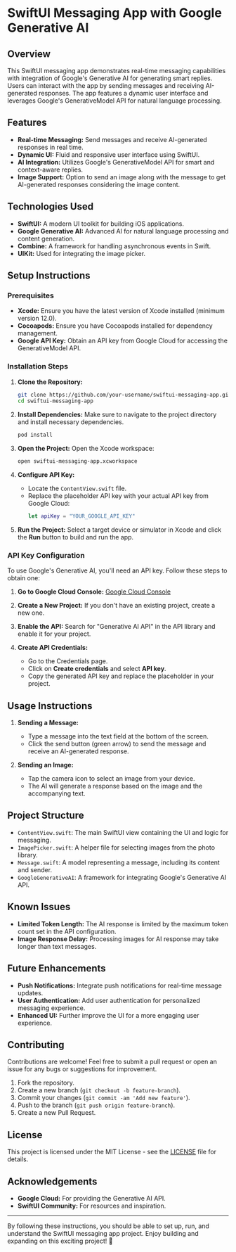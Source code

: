 # SwiftUI Messaging App with Google Generative AI

## Overview

This SwiftUI messaging app demonstrates real-time messaging capabilities with integration of Google's Generative AI for generating smart replies. Users can interact with the app by sending messages and receiving AI-generated responses. The app features a dynamic user interface and leverages Google's GenerativeModel API for natural language processing.

## Features

- **Real-time Messaging:** Send messages and receive AI-generated responses in real time.
- **Dynamic UI:** Fluid and responsive user interface using SwiftUI.
- **AI Integration:** Utilizes Google's GenerativeModel API for smart and context-aware replies.
- **Image Support:** Option to send an image along with the message to get AI-generated responses considering the image content.

## Technologies Used

- **SwiftUI:** A modern UI toolkit for building iOS applications.
- **Google Generative AI:** Advanced AI for natural language processing and content generation.
- **Combine:** A framework for handling asynchronous events in Swift.
- **UIKit:** Used for integrating the image picker.

## Setup Instructions

### Prerequisites

- **Xcode:** Ensure you have the latest version of Xcode installed (minimum version 12.0).
- **Cocoapods:** Ensure you have Cocoapods installed for dependency management.
- **Google API Key:** Obtain an API key from Google Cloud for accessing the GenerativeModel API.

### Installation Steps

1. **Clone the Repository:**
   ```bash
   git clone https://github.com/your-username/swiftui-messaging-app.git
   cd swiftui-messaging-app
   ```

2. **Install Dependencies:**
   Make sure to navigate to the project directory and install necessary dependencies.
   ```bash
   pod install
   ```

3. **Open the Project:**
   Open the Xcode workspace:
   ```bash
   open swiftui-messaging-app.xcworkspace
   ```

4. **Configure API Key:**
   - Locate the `ContentView.swift` file.
   - Replace the placeholder API key with your actual API key from Google Cloud:
     ```swift
     let apiKey = "YOUR_GOOGLE_API_KEY"
     ```

5. **Run the Project:**
   Select a target device or simulator in Xcode and click the **Run** button to build and run the app.

### API Key Configuration

To use Google's Generative AI, you'll need an API key. Follow these steps to obtain one:

1. **Go to Google Cloud Console:**
   [Google Cloud Console](https://console.cloud.google.com/)

2. **Create a New Project:**
   If you don't have an existing project, create a new one.

3. **Enable the API:**
   Search for "Generative AI API" in the API library and enable it for your project.

4. **Create API Credentials:**
   - Go to the Credentials page.
   - Click on **Create credentials** and select **API key**.
   - Copy the generated API key and replace the placeholder in your project.

## Usage Instructions

1. **Sending a Message:**
   - Type a message into the text field at the bottom of the screen.
   - Click the send button (green arrow) to send the message and receive an AI-generated response.

2. **Sending an Image:**
   - Tap the camera icon to select an image from your device.
   - The AI will generate a response based on the image and the accompanying text.

## Project Structure

- `ContentView.swift`: The main SwiftUI view containing the UI and logic for messaging.
- `ImagePicker.swift`: A helper file for selecting images from the photo library.
- `Message.swift`: A model representing a message, including its content and sender.
- `GoogleGenerativeAI`: A framework for integrating Google's Generative AI API.

## Known Issues

- **Limited Token Length:** The AI response is limited by the maximum token count set in the API configuration.
- **Image Response Delay:** Processing images for AI response may take longer than text messages.

## Future Enhancements

- **Push Notifications:** Integrate push notifications for real-time message updates.
- **User Authentication:** Add user authentication for personalized messaging experience.
- **Enhanced UI:** Further improve the UI for a more engaging user experience.

## Contributing

Contributions are welcome! Feel free to submit a pull request or open an issue for any bugs or suggestions for improvement.

1. Fork the repository.
2. Create a new branch (`git checkout -b feature-branch`).
3. Commit your changes (`git commit -am 'Add new feature'`).
4. Push to the branch (`git push origin feature-branch`).
5. Create a new Pull Request.

## License

This project is licensed under the MIT License - see the [LICENSE](LICENSE) file for details.

## Acknowledgements

- **Google Cloud:** For providing the Generative AI API.
- **SwiftUI Community:** For resources and inspiration.

---

By following these instructions, you should be able to set up, run, and understand the SwiftUI messaging app project. Enjoy building and expanding on this exciting project! 🚀
